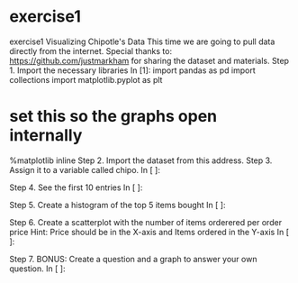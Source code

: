 # exercise1
exercise1
Visualizing Chipotle's Data
This time we are going to pull data directly from the internet. Special thanks to: https://github.com/justmarkham for sharing the dataset and materials.
Step 1. Import the necessary libraries
In [1]:
import pandas as pd
import collections
import matplotlib.pyplot as plt 

# set this so the graphs open internally
%matplotlib inline
Step 2. Import the dataset from this address.
Step 3. Assign it to a variable called chipo.
In [ ]:

Step 4. See the first 10 entries
In [ ]:

Step 5. Create a histogram of the top 5 items bought
In [ ]:

Step 6. Create a scatterplot with the number of items orderered per order price
Hint: Price should be in the X-axis and Items ordered in the Y-axis
In [ ]:

Step 7. BONUS: Create a question and a graph to answer your own question.
In [ ]:
